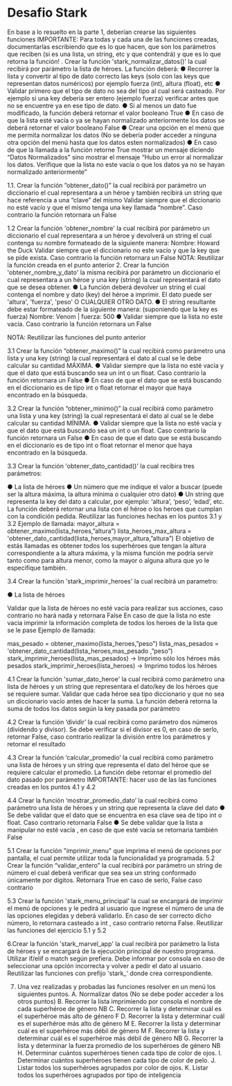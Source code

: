 # Desafio Stark
En base a lo resuelto en la parte 1, deberían crearse las siguientes funciones
IMPORTANTE: Para todas y cada una de las funciones creadas, documentarlas
escribiendo que es lo que hacen, que son los parámetros que reciben (si es una lista,
un string, etc y que contendrá) y que es lo que retorna la función!
. Crear la función &#39;stark_normalizar_datos()&#39; la cual recibirá por parámetro la
lista de héroes. La función deberá:
● Recorrer la lista y convertir al tipo de dato correcto las keys (solo con
las keys que representan datos numéricos) por ejemplo fuerza (int),
altura (float), etc
● Validar primero que el tipo de dato no sea del tipo al cual será
casteado. Por ejemplo si una key debería ser entero (ejemplo fuerza)
verificar antes que no se encuentre ya en ese tipo de dato.
● Si al menos un dato fue modificado, la función deberá retornar el valor
booleano True
● En caso de que la lista esté vacía o ya se hayan normalizado
anteriormente los datos se deberá retornar el valor booleano False
● Crear una opción en el menú que me permita normalizar los datos (No
se debería poder acceder a ninguna otra opción del menú hasta que
los datos esten normalizados)
● En caso de que la llamada a la función retorne True mostrar un
mensaje diciendo “Datos Normalizados” sino mostrar el mensaje
“Hubo un error al normalizar los datos. Verifique que la lista no este
vacía o que los datos ya no se hayan normalizado anteriormente”

1.1. Crear la función ”obtener_dato()” la cual recibirá por parámetro un
diccionario el cual representara a un héroe y también recibirá un string que
hace referencia a una “clave” del mismo
Validar siempre que el diccionario no esté vacío y que el mismo tenga una key
llamada “nombre”. Caso contrario la función retornara un False

1.2 Crear la función &#39;obtener_nombre&#39; la cual recibirá por parámetro un diccionario el
cual representara a un héroe y devolverá un string el cual contenga su nombre
formateado de la siguiente manera:
Nombre: Howard the Duck
Validar siempre que el diccionario no este vacío y que la key que se pide exista. Caso
contrario la función retornara un False
NOTA: Reutilizar la función creada en el punto anterior
2. Crear la función &#39;obtener_nombre_y_dato&#39; la misma recibirá por parámetro un
diccionario el cual representara a un héroe y una key (string) la cual
representará el dato que se desea obtener.
● La función deberá devolver un string el cual contenga el nombre y dato
(key) del héroe a imprimir. El dato puede ser &#39;altura&#39;, &#39;fuerza&#39;, &#39;peso&#39; O
CUALQUIER OTRO DATO.
● El string resultante debe estar formateado de la siguiente manera:
(suponiendo que la key es fuerza)
Nombre: Venom | fuerza: 500
● Validar siempre que la lista no este vacía. Caso contrario la función
retornara un False

NOTA: Reutilizar las funciones del punto anterior

3.1 Crear la función “obtener_maximo()” la cual recibirá como parámetro una lista y
una key (string) la cual representará el dato al cual se le debe calcular su cantidad
MÁXIMA.
● Validar siempre que la lista no esté vacía y que el dato que está buscando sea
un int o un float. Caso contrario la función retornara un False
● En caso de que el dato que se está buscando en el diccionario es de tipo int o
float retornar el mayor que haya encontrado en la búsqueda.

3.2 Crear la función “obtener_minimo()” la cual recibirá como parámetro una lista y
una key (string) la cual representará el dato al cual se le debe calcular su cantidad
MÍNIMA.
● Validar siempre que la lista no esté vacía y que el dato que está buscando sea
un int o un float. Caso contrario la función retornara un False
● En caso de que el dato que se está buscando en el diccionario es de tipo int o
float retornar el menor que haya encontrado en la búsqueda.

3.3 Crear la función &#39;obtener_dato_cantidad()&#39; la cual recibira tres parámetros:

● La lista de héroes
● Un número que me indique el valor a buscar (puede ser la altura
máxima, la altura mínima o cualquier otro dato)
● Un string que representa la key del dato a calcular, por ejemplo: ‘altura’,
‘peso’, ‘edad’, etc.
La función deberá retornar una lista con el héroe o los heroes que cumplan
con la condición pedida. Reutilizar las funciones hechas en los puntos 3.1 y
3.2
Ejemplo de llamada:
mayor_altura = obtener_maximo(lista_heroes,”altura”)
lista_heroes_max_altura = &#39;obtener_dato_cantidad(lista_heroes,mayor_altura,”altura”)
El objetivo de estás llamadas es obtener todos los superhéroes que tengan la altura
correspondiente a la altura máxima, y la misma función me podria servir tanto como
para altura menor, como la mayor o alguna altura que yo le especifique también.

3.4 Crear la función &#39;stark_imprimir_heroes&#39; la cual recibirá un parametro:

● La lista de héroes

Validar que la lista de héroes no esté vacía para realizar sus acciones, caso
contrario no hará nada y retornara False
En caso de que la lista no este vacia imprimir la información completa de
todos los heroes de la lista que se le pase
Ejemplo de llamada:

mas_pesado = obtener_maximo(lista_heroes,”peso”)
lista_mas_pesados = &#39;obtener_dato_cantidad(lista_heroes,mas_pesado ,”peso”)
stark_imprimir_heroes(lista_mas_pesados) -&gt; Imprimo sólo los héroes más
pesados
stark_imprimir_heroes(lista_heroes) -&gt; Imprimo todos los héroes

4.1 Crear la función &#39;sumar_dato_heroe&#39; la cual recibirá como parámetro una lista de
héroes y un string que representara el dato/key de los héroes que se requiere sumar.
Validar que cada héroe sea tipo diccionario y que no sea un diccionario vacío antes
de hacer la suma. La función deberá retorna la suma de todos los datos según la key
pasada por parámetro

4.2 Crear la función ‘dividir’ la cual recibirá como parámetro dos números
(dividendo y divisor). Se debe verificar si el divisor es 0, en caso de serlo, retornar
False, caso contrario realizar la división entre los parámetros y retornar el resultado

4.3 Crear la función ‘calcular_promedio’ la cual recibirá como parámetro una lista de
héroes y un string que representa el dato del héroe que se requiere calcular el
promedio. La función debe retornar el promedio del dato pasado por parámetro
IMPORTANTE: hacer uso de las las funciones creadas en los puntos 4.1 y 4.2

4.4 Crear la función ‘mostrar_promedio_dato’ la cual recibirá como parámetro una
lista de héroes y un string que representa la clave del dato
● Se debe validar que el dato que se encuentra en esa clave sea de tipo int o
float. Caso contrario retornaria False
● Se debe validar que la lista a manipular no esté vacía , en caso de que esté
vacía se retornaria también False

5.1 Crear la función &quot;imprimir_menu&quot; que imprima el menú de opciones por pantalla,
el cual permite utilizar toda la funcionalidad ya programada.
5.2 Crear la función “validar_entero” la cual recibirá por parámetro un string de
número el cual deberá verificar que sea sea un string conformado únicamente por
dígitos. Retornara True en caso de serlo, False caso contrario

5.3 Crear la función &#39;stark_menu_principal&#39; la cual se encargará de imprimir el menú
de opciones y le pedirá al usuario que ingrese el número de una de las opciones
elegidas y deberá validarlo. En caso de ser correcto dicho número, lo retornara
casteado a int , caso contrario retorna False. Reutilizar las funciones del ejercicio 5.1
y 5.2

6.Crear la función &#39;stark_marvel_app&#39; la cual recibirá por parámetro la lista de héroes
y se encargará de la ejecución principal de nuestro programa.
Utilizar if/elif o match según prefiera. Debe informar por consola en caso de
seleccionar una opción incorrecta y volver a pedir el dato al usuario. Reutilizar las
funciones con prefijo &#39;stark_&#39; donde crea correspondiente.

7. Una vez realizadas y probadas las funciones resolver en un menú los siguientes
puntos.
A. Normalizar datos (No se debe poder acceder a los otros puntos)
B. Recorrer la lista imprimiendo por consola el nombre de cada superhéroe de
género NB
C. Recorrer la lista y determinar cuál es el superhéroe más alto de género F
D. Recorrer la lista y determinar cuál es el superhéroe más alto de género M
E. Recorrer la lista y determinar cuál es el superhéroe más débil de género M
F. Recorrer la lista y determinar cuál es el superhéroe más débil de género NB
G. Recorrer la lista y determinar la fuerza promedio de los superhéroes de
género NB
H. Determinar cuántos superhéroes tienen cada tipo de color de ojos.
I. Determinar cuántos superhéroes tienen cada tipo de color de pelo.
J. Listar todos los superhéroes agrupados por color de ojos.
K. Listar todos los superhéroes agrupados por tipo de inteligencia